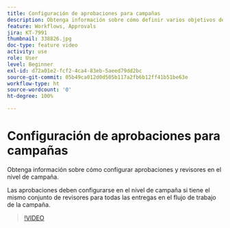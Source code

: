 ```yaml
---
title: Configuración de aprobaciones para campañas
description: Obtenga información sobre cómo definir varios objetivos de entrega mediante flujos de trabajo de segmentación.
feature: Workflows, Approvals
jira: KT-7991
thumbnail: 338826.jpg
doc-type: feature video
activity: use
role: User
level: Beginner
exl-id: d72a01e2-fcf2-4ca4-83eb-5aeed79dd2bc
source-git-commit: 05b49ca012d0d505b117a2fb6b12ff41b51be63e
workflow-type: ht
source-wordcount: '0'
ht-degree: 100%

---
```


# Configuración de aprobaciones para campañas

Obtenga información sobre cómo configurar aprobaciones y revisores en el nivel de campaña.  

Las aprobaciones deben configurarse en el nivel de campaña si tiene el mismo conjunto de revisores para todas las entregas en el flujo de trabajo de la campaña.

>[!VIDEO](https://video.tv.adobe.com/v/338826?quality=12&learn=on)
